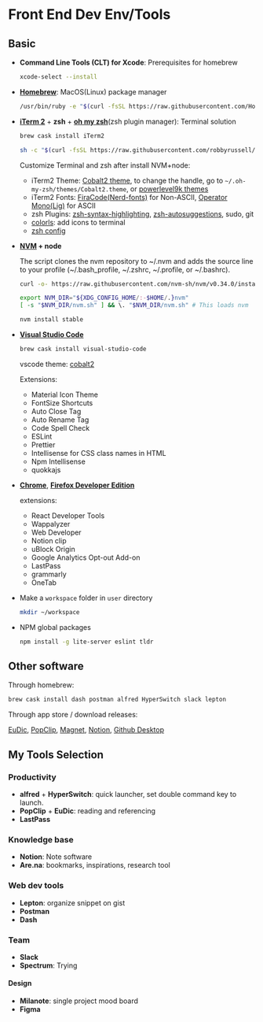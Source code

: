 # Front End Dev Env/Tools

## Basic

- **Command Line Tools (CLT) for Xcode**: Prerequisites for homebrew

  ```sh
  xcode-select --install
  ```

- **[Homebrew](https://brew.sh/)**: MacOS(Linux) package manager

  ```sh
  /usr/bin/ruby -e "$(curl -fsSL https://raw.githubusercontent.com/Homebrew/install/master/install)"
  ```

- **[iTerm 2](https://www.iterm2.com/)** + **zsh** + **[oh my zsh](https://github.com/robbyrussell/oh-my-zsh)**(zsh plugin manager): Terminal solution

  ```sh
  brew cask install iTerm2
  ```

  ```sh
  sh -c "$(curl -fsSL https://raw.githubusercontent.com/robbyrussell/oh-my-zsh/master/tools/install.sh)"
  ```

  Customize Terminal and zsh after install NVM+node:

  - iTerm2 Theme: [Cobalt2 theme](https://github.com/wesbos/Cobalt2-iterm), to change the handle, go to `~/.oh-my-zsh/themes/Cobalt2.theme`, or [powerlevel9k themes](https://github.com/bhilburn/powerlevel9k#installation)
  - iTerm2 Fonts: [FiraCode(Nerd-fonts)](https://github.com/ryanoasis/nerd-fonts/releases) for Non-ASCII, [Operator Mono(Lig)](https://github.com/kiliman/operator-mono-lig) for ASCII
  - zsh Plugins: [zsh-syntax-highlighting](https://github.com/zsh-users/zsh-syntax-highlighting), [zsh-autosuggestions](https://github.com/zsh-users/zsh-autosuggestions), sudo, git
  - [colorls](https://github.com/athityakumar/colorls): add icons to terminal
  - [zsh config](https://gist.github.com/wenqili/00ad5a338dee9ce408d98caea9dfcc33)

- **[NVM](https://github.com/nvm-sh/nvm) + node**

  The script clones the nvm repository to ~/.nvm and adds the source line to your profile (~/.bash_profile, ~/.zshrc, ~/.profile, or ~/.bashrc).

  ```sh
  curl -o- https://raw.githubusercontent.com/nvm-sh/nvm/v0.34.0/install.sh | bash
  ```

  ```sh
  export NVM_DIR="${XDG_CONFIG_HOME/:-$HOME/.}nvm"
  [ -s "$NVM_DIR/nvm.sh" ] && \. "$NVM_DIR/nvm.sh" # This loads nvm
  ```

  ```sh
  nvm install stable
  ```

- **[Visual Studio Code](https://code.visualstudio.com/download)**

  ```sh
  brew cask install visual-studio-code
  ```

  vscode theme: [cobalt2](https://github.com/wesbos/cobalt2-vscode)

  Extensions:

  - Material Icon Theme
  - FontSize Shortcuts
  - Auto Close Tag
  - Auto Rename Tag
  - Code Spell Check
  - ESLint
  - Prettier
  - Intellisense for CSS class names in HTML
  - Npm Intellisense
  - quokkajs

- **[Chrome](https://www.google.com/chrome/)**, **[Firefox Developer Edition](https://www.mozilla.org/en-US/firefox/developer/)**

  extensions:

  - React Developer Tools
  - Wappalyzer
  - Web Developer
  - Notion clip
  - uBlock Origin
  - Google Analytics Opt-out Add-on
  - LastPass
  - grammarly
  - OneTab

- Make a `workspace` folder in `user` directory

  ```sh
  mkdir ~/workspace
  ```

- NPM global packages

  ```sh
  npm install -g lite-server eslint tldr
  ```

## Other software

Through homebrew:

```sh
brew cask install dash postman alfred HyperSwitch slack lepton
```

Through app store / download releases:

[EuDic](https://www.eudic.net/eudic/mac_dictionary.aspx), [PopClip](https://pilotmoon.com/popclip/), [Magnet](https://magnet.crowdcafe.com/), [Notion](https://www.notion.so/desktop), [Github Desktop](https://desktop.github.com/)

## My Tools Selection

### Productivity

- **alfred** + **HyperSwitch**: quick launcher, set double command key to launch.
- **PopClip** + **EuDic**: reading and referencing
- **LastPass**

### Knowledge base

- **Notion**: Note software
- **Are.na**: bookmarks, inspirations, research tool

### Web dev tools

- **Lepton**: organize snippet on gist
- **Postman**
- **Dash**

### Team

- **Slack**
- **Spectrum**: Trying

#### Design

- **Milanote**: single project mood board
- **Figma**
